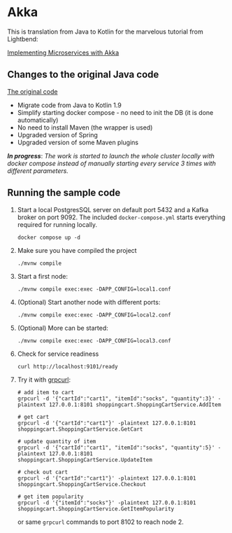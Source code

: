 # Akka

This is translation from Java to Kotlin for the marvelous tutorial from Lightbend:

[Implementing Microservices with Akka](https://developer.lightbend.com/docs/akka-guide/microservices-tutorial/overview.html)

## Changes to the original Java code

[The original code](https://developer.lightbend.com/docs/akka-guide/microservices-tutorial/_attachments/6-shopping-cart-complete-java.zip)

- Migrate code from Java to Kotlin 1.9
- Simplify starting docker compose - no need to init the DB (it is done automatically)
- No need to install Maven (the wrapper is used)
- Upgraded version of Spring
- Upgraded version of some Maven plugins

***In progress***:
*The work is started to launch the whole cluster locally with docker compose instead of 
manually starting every service 3 times with different parameters.*

## Running the sample code

1. Start a local PostgresSQL server on default port 5432 and a Kafka broker on port 9092. 
The included `docker-compose.yml` starts everything required for running locally.

    ```shell
    docker compose up -d
    ```

2. Make sure you have compiled the project

    ```shell
    ./mvnw compile 
    ```

3. Start a first node:

    ```shell
    ./mvnw compile exec:exec -DAPP_CONFIG=local1.conf
    ```

4. (Optional) Start another node with different ports:

    ```shell
    ./mvnw compile exec:exec -DAPP_CONFIG=local2.conf
    ```

5. (Optional) More can be started:

    ```shell
    ./mvnw compile exec:exec -DAPP_CONFIG=local3.conf
    ```

6. Check for service readiness

    ```shell
    curl http://localhost:9101/ready
    ```

7. Try it with [grpcurl](https://github.com/fullstorydev/grpcurl):

    ```shell
    # add item to cart
    grpcurl -d '{"cartId":"cart1", "itemId":"socks", "quantity":3}' -plaintext 127.0.0.1:8101 shoppingcart.ShoppingCartService.AddItem
    
    # get cart
    grpcurl -d '{"cartId":"cart1"}' -plaintext 127.0.0.1:8101 shoppingcart.ShoppingCartService.GetCart
    
    # update quantity of item
    grpcurl -d '{"cartId":"cart1", "itemId":"socks", "quantity":5}' -plaintext 127.0.0.1:8101 shoppingcart.ShoppingCartService.UpdateItem
    
    # check out cart
    grpcurl -d '{"cartId":"cart1"}' -plaintext 127.0.0.1:8101 shoppingcart.ShoppingCartService.Checkout
    
    # get item popularity
    grpcurl -d '{"itemId":"socks"}' -plaintext 127.0.0.1:8101 shoppingcart.ShoppingCartService.GetItemPopularity
    ```

    or same `grpcurl` commands to port 8102 to reach node 2.
